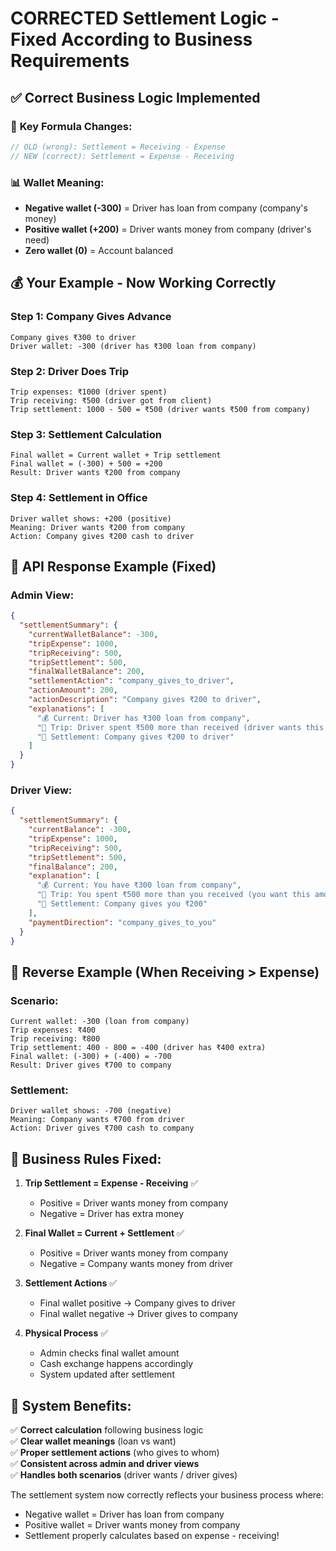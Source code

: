 # CORRECTED Settlement Logic - Fixed According to Business Requirements

## ✅ **Correct Business Logic Implemented**

### 🎯 **Key Formula Changes:**
```javascript
// OLD (wrong): Settlement = Receiving - Expense
// NEW (correct): Settlement = Expense - Receiving
```

### 📊 **Wallet Meaning:**
- **Negative wallet (-300)** = Driver has loan from company (company's money)
- **Positive wallet (+200)** = Driver wants money from company (driver's need)
- **Zero wallet (0)** = Account balanced

## 💰 **Your Example - Now Working Correctly**

### **Step 1: Company Gives Advance**
```
Company gives ₹300 to driver
Driver wallet: -300 (driver has ₹300 loan from company)
```

### **Step 2: Driver Does Trip**
```
Trip expenses: ₹1000 (driver spent)
Trip receiving: ₹500 (driver got from client)
Trip settlement: 1000 - 500 = ₹500 (driver wants ₹500 from company)
```

### **Step 3: Settlement Calculation**
```
Final wallet = Current wallet + Trip settlement
Final wallet = (-300) + 500 = +200
Result: Driver wants ₹200 from company
```

### **Step 4: Settlement in Office**
```
Driver wallet shows: +200 (positive)
Meaning: Driver wants ₹200 from company
Action: Company gives ₹200 cash to driver
```

## 📱 **API Response Example (Fixed)**

### Admin View:
```json
{
  "settlementSummary": {
    "currentWalletBalance": -300,
    "tripExpense": 1000,
    "tripReceiving": 500,
    "tripSettlement": 500,
    "finalWalletBalance": 200,
    "settlementAction": "company_gives_to_driver",
    "actionAmount": 200,
    "actionDescription": "Company gives ₹200 to driver",
    "explanations": [
      "💰 Current: Driver has ₹300 loan from company",
      "🚗 Trip: Driver spent ₹500 more than received (driver wants this amount)",
      "🎯 Settlement: Company gives ₹200 to driver"
    ]
  }
}
```

### Driver View:
```json
{
  "settlementSummary": {
    "currentBalance": -300,
    "tripExpense": 1000,
    "tripReceiving": 500,
    "tripSettlement": 500,
    "finalBalance": 200,
    "explanation": [
      "💰 Current: You have ₹300 loan from company",
      "🚗 Trip: You spent ₹500 more than you received (you want this amount)",
      "🔄 Settlement: Company gives you ₹200"
    ],
    "paymentDirection": "company_gives_to_you"
  }
}
```

## 🔄 **Reverse Example (When Receiving > Expense)**

### **Scenario:**
```
Current wallet: -300 (loan from company)
Trip expenses: ₹400
Trip receiving: ₹800
Trip settlement: 400 - 800 = -400 (driver has ₹400 extra)
Final wallet: (-300) + (-400) = -700
Result: Driver gives ₹700 to company
```

### **Settlement:**
```
Driver wallet shows: -700 (negative)
Meaning: Company wants ₹700 from driver
Action: Driver gives ₹700 cash to company
```

## 🎯 **Business Rules Fixed:**

1. **Trip Settlement = Expense - Receiving** ✅
   - Positive = Driver wants money from company
   - Negative = Driver has extra money

2. **Final Wallet = Current + Settlement** ✅
   - Positive = Driver wants money from company
   - Negative = Company wants money from driver

3. **Settlement Actions** ✅
   - Final wallet positive → Company gives to driver
   - Final wallet negative → Driver gives to company

4. **Physical Process** ✅
   - Admin checks final wallet amount
   - Cash exchange happens accordingly
   - System updated after settlement

## 🚀 **System Benefits:**

✅ **Correct calculation** following business logic  
✅ **Clear wallet meanings** (loan vs want)  
✅ **Proper settlement actions** (who gives to whom)  
✅ **Consistent across admin and driver views**  
✅ **Handles both scenarios** (driver wants / driver gives)  

The settlement system now correctly reflects your business process where:
- Negative wallet = Driver has loan from company
- Positive wallet = Driver wants money from company
- Settlement properly calculates based on expense - receiving!